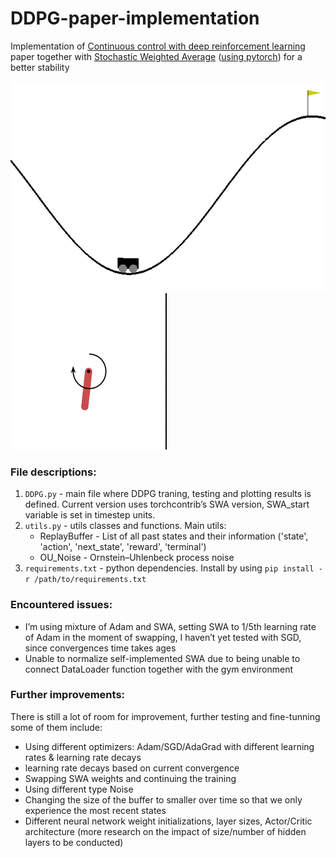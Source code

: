 # DDPG-paper-implementation
Implementation of [Continuous control with deep reinforcement learning](https://arxiv.org/abs/1509.02971) paper together with [Stochastic Weighted Average](https://arxiv.org/abs/1803.05407) ([using pytorch](https://pytorch.org/blog/stochastic-weight-averaging-in-pytorch/)) for a better stability

![Alt Text](Documents/mountain_car.gif)
![Alt Text](Documents/pendulum.gif)




### File descriptions:
1. `DDPG.py` - main file where DDPG traning, testing and plotting results is defined. Current version uses torchcontrib’s SWA version, SWA_start variable is set in timestep units. 
2. `utils.py` - utils classes and functions. Main utils:
    * ReplayBuffer - List of all past states and their information ('state', 'action', 'next_state', 'reward', 'terminal')
    * OU_Noise - Ornstein–Uhlenbeck process noise
3. `requirements.txt` - python dependencies. Install by using `pip install -r /path/to/requirements.txt`


### Encountered issues:
* I’m using mixture of Adam and SWA, setting SWA to 1/5th learning rate of Adam in the moment of swapping, I haven’t yet tested with SGD, since convergences time takes ages<br/>
* Unable to normalize self-implemented SWA due to being unable to connect DataLoader function together with the gym environment<br/>




### Further improvements: 
There is still a lot of room for improvement, further testing and fine-tunning some of them include:
* Using different optimizers: Adam/SGD/AdaGrad with different learning rates & learning rate decays
* learning rate decays based on current convergence
* Swapping SWA weights and continuing the training
* Using different type Noise
* Changing the size of the buffer to smaller over time so that we only experience the most recent states 
* Different neural network weight initializations, layer sizes, Actor/Critic architecture (more research on the impact of size/number of hidden layers to be conducted)
